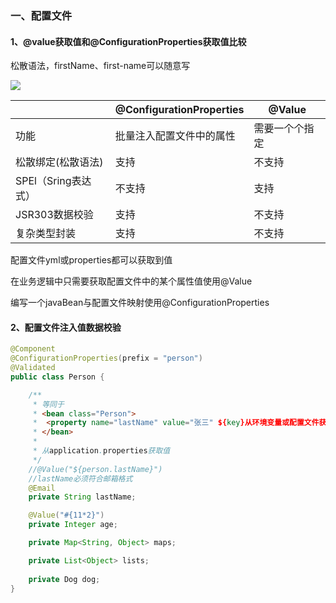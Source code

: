 ### 一、配置文件

#### 1、@value获取值和@ConfigurationProperties获取值比较

松散语法，firstName、first-name可以随意写

![](D:\workspace2020\SpringBootDemo\picture\1.jpg)

|                     | @ConfigurationProperties | @Value         |
| ------------------- | ------------------------ | -------------- |
| 功能                | 批量注入配置文件中的属性 | 需要一个个指定 |
| 松散绑定(松散语法)  | 支持                     | 不支持         |
| SPEl（Sring表达式） | 不支持                   | 支持           |
| JSR303数据校验      | 支持                     | 不支持         |
| 复杂类型封装        | 支持                     | 不支持         |

配置文件yml或properties都可以获取到值

在业务逻辑中只需要获取配置文件中的某个属性值使用@Value

编写一个javaBean与配置文件映射使用@ConfigurationProperties

#### 2、配置文件注入值数据校验

```java
@Component
@ConfigurationProperties(prefix = "person")
@Validated
public class Person {

	/**
	 * 等同于
	 * <bean class="Person">
	 *  <property name="lastName" value="张三" ${key}从环境变量或配置文件获取值/#{Spring表达式}></property>
	 * </bean>
	 * 
	 * 从application.properties获取值
	 */
	//@Value("${person.lastName}")
	//lastName必须符合邮箱格式
	@Email
	private String lastName;

	@Value("#{11*2}")
	private Integer age;

	private Map<String, Object> maps;

	private List<Object> lists;
	
	private Dog dog;
}
```